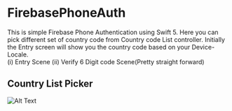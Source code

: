 # FirebasePhoneAuth
This is simple Firebase Phone Authentication using Swift 5. Here you can pick different set of country code from Country code List controller. Initially the Entry screen will show you the country code based on your Device-Locale.  
(i) Entry Scene (ii) Verify 6 Digit code Scene(Pretty straight forward)

## Country List Picker

![Alt Text](https://media.giphy.com/media/RZiJwz8z8I72cIRZNu/giphy.gif)
